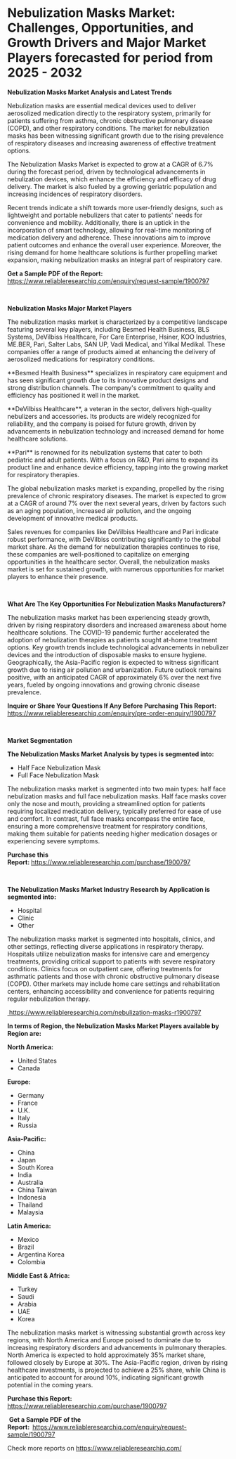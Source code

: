 <p><h1>Nebulization Masks Market: Challenges, Opportunities, and Growth Drivers and Major Market Players forecasted for period from 2025 - 2032</h1></p><p><strong>Nebulization Masks Market Analysis and Latest Trends</strong></p>
<p><p>Nebulization masks are essential medical devices used to deliver aerosolized medication directly to the respiratory system, primarily for patients suffering from asthma, chronic obstructive pulmonary disease (COPD), and other respiratory conditions. The market for nebulization masks has been witnessing significant growth due to the rising prevalence of respiratory diseases and increasing awareness of effective treatment options. </p><p>The Nebulization Masks Market is expected to grow at a CAGR of 6.7% during the forecast period, driven by technological advancements in nebulization devices, which enhance the efficiency and efficacy of drug delivery. The market is also fueled by a growing geriatric population and increasing incidences of respiratory disorders. </p><p>Recent trends indicate a shift towards more user-friendly designs, such as lightweight and portable nebulizers that cater to patients' needs for convenience and mobility. Additionally, there is an uptick in the incorporation of smart technology, allowing for real-time monitoring of medication delivery and adherence. These innovations aim to improve patient outcomes and enhance the overall user experience. Moreover, the rising demand for home healthcare solutions is further propelling market expansion, making nebulization masks an integral part of respiratory care.</p></p>
<p><strong>Get a Sample PDF of the Report:&nbsp;</strong> <a href="https://www.reliableresearchiq.com/enquiry/request-sample/1900797?utm_campaign=3113&utm_medium=2&utm_source=Github&utm_content=ia&utm_term=05032025&utm_id=nebulization-masks">https://www.reliableresearchiq.com/enquiry/request-sample/1900797</a></p>
<p>&nbsp;</p>
<p><strong>Nebulization Masks Major Market Players</strong></p>
<p><p>The nebulization masks market is characterized by a competitive landscape featuring several key players, including Besmed Health Business, BLS Systems, DeVilbiss Healthcare, For Care Enterprise, Hsiner, KOO Industries, ME.BER, Pari, Salter Labs, SAN UP, Vadi Medical, and Yilkal Medikal. These companies offer a range of products aimed at enhancing the delivery of aerosolized medications for respiratory conditions.</p><p>**Besmed Health Business** specializes in respiratory care equipment and has seen significant growth due to its innovative product designs and strong distribution channels. The company's commitment to quality and efficiency has positioned it well in the market.</p><p>**DeVilbiss Healthcare**, a veteran in the sector, delivers high-quality nebulizers and accessories. Its products are widely recognized for reliability, and the company is poised for future growth, driven by advancements in nebulization technology and increased demand for home healthcare solutions.</p><p>**Pari** is renowned for its nebulization systems that cater to both pediatric and adult patients. With a focus on R&D, Pari aims to expand its product line and enhance device efficiency, tapping into the growing market for respiratory therapies.</p><p>The global nebulization masks market is expanding, propelled by the rising prevalence of chronic respiratory diseases. The market is expected to grow at a CAGR of around 7% over the next several years, driven by factors such as an aging population, increased air pollution, and the ongoing development of innovative medical products.</p><p>Sales revenues for companies like DeVilbiss Healthcare and Pari indicate robust performance, with DeVilbiss contributing significantly to the global market share. As the demand for nebulization therapies continues to rise, these companies are well-positioned to capitalize on emerging opportunities in the healthcare sector. Overall, the nebulization masks market is set for sustained growth, with numerous opportunities for market players to enhance their presence.</p></p>
<p>&nbsp;</p>
<p><strong>What Are The Key Opportunities For Nebulization Masks Manufacturers?</strong></p>
<p><p>The nebulization masks market has been experiencing steady growth, driven by rising respiratory disorders and increased awareness about home healthcare solutions. The COVID-19 pandemic further accelerated the adoption of nebulization therapies as patients sought at-home treatment options. Key growth trends include technological advancements in nebulizer devices and the introduction of disposable masks to ensure hygiene. Geographically, the Asia-Pacific region is expected to witness significant growth due to rising air pollution and urbanization. Future outlook remains positive, with an anticipated CAGR of approximately 6% over the next five years, fueled by ongoing innovations and growing chronic disease prevalence.</p></p>
<p><strong>Inquire or Share Your Questions If Any Before Purchasing This Report:</strong> <a href="https://www.reliableresearchiq.com/enquiry/pre-order-enquiry/1900797?utm_campaign=3113&utm_medium=2&utm_source=Github&utm_content=ia&utm_term=05032025&utm_id=nebulization-masks">https://www.reliableresearchiq.com/enquiry/pre-order-enquiry/1900797</a></p>
<p>&nbsp;</p>
<p><strong>Market Segmentation</strong></p>
<p><strong>The Nebulization Masks Market Analysis by types is segmented into:</strong></p>
<p><ul><li>Half Face Nebulization Mask</li><li>Full Face Nebulization Mask</li></ul></p>
<p><p>The nebulization masks market is segmented into two main types: half face nebulization masks and full face nebulization masks. Half face masks cover only the nose and mouth, providing a streamlined option for patients requiring localized medication delivery, typically preferred for ease of use and comfort. In contrast, full face masks encompass the entire face, ensuring a more comprehensive treatment for respiratory conditions, making them suitable for patients needing higher medication dosages or experiencing severe symptoms.</p></p>
<p><strong>Purchase this Report:&nbsp;</strong><a href="https://www.reliableresearchiq.com/purchase/1900797?utm_campaign=3113&utm_medium=2&utm_source=Github&utm_content=ia&utm_term=05032025&utm_id=nebulization-masks">https://www.reliableresearchiq.com/purchase/1900797</a></p>
<p>&nbsp;</p>
<p><strong>The Nebulization Masks Market Industry Research by Application is segmented into:</strong></p>
<p><ul><li>Hospital</li><li>Clinic</li><li>Other</li></ul></p>
<p><p>The nebulization masks market is segmented into hospitals, clinics, and other settings, reflecting diverse applications in respiratory therapy. Hospitals utilize nebulization masks for intensive care and emergency treatments, providing critical support to patients with severe respiratory conditions. Clinics focus on outpatient care, offering treatments for asthmatic patients and those with chronic obstructive pulmonary disease (COPD). Other markets may include home care settings and rehabilitation centers, enhancing accessibility and convenience for patients requiring regular nebulization therapy.</p></p>
<p><a href="https://www.reliableresearchiq.com/nebulization-masks-r1900797?utm_campaign=3113&utm_medium=2&utm_source=Github&utm_content=ia&utm_term=05032025&utm_id=nebulization-masks">&nbsp;https://www.reliableresearchiq.com/nebulization-masks-r1900797</a></p>
<p><strong>In terms of Region, the Nebulization Masks Market Players available by Region are:</strong></p>
<p>
    <p> <strong> North America: </strong>
        <ul>
            <li>United States</li>
            <li>Canada</li>
        </ul>
        </p> 
    <p> <strong> Europe: </strong>
        <ul>
            <li>Germany</li>
            <li>France</li>
            <li>U.K.</li>
            <li>Italy</li>
            <li>Russia</li>
        </ul>
        </p> 
    <p> <strong> Asia-Pacific: </strong>
        <ul>
            <li>China</li>
            <li>Japan</li>
            <li>South Korea</li>
            <li>India</li>
            <li>Australia</li>
            <li>China Taiwan</li>
            <li>Indonesia</li>
            <li>Thailand</li>
            <li>Malaysia</li>
        </ul>
        </p> 
    <p> <strong> Latin America: </strong>
        <ul>
            <li>Mexico</li>
            <li>Brazil</li>
            <li>Argentina Korea</li>
            <li>Colombia</li>
        </ul>
        </p> 
    <p> <strong> Middle East & Africa: </strong>
        <ul>
            <li>Turkey</li>
            <li>Saudi</li>
            <li>Arabia</li>
            <li>UAE</li>
            <li>Korea</li>
        </ul>
    </p>
    </p>
<p><p>The nebulization masks market is witnessing substantial growth across key regions, with North America and Europe poised to dominate due to increasing respiratory disorders and advancements in pulmonary therapies. North America is expected to hold approximately 35% market share, followed closely by Europe at 30%. The Asia-Pacific region, driven by rising healthcare investments, is projected to achieve a 25% share, while China is anticipated to account for around 10%, indicating significant growth potential in the coming years.</p></p>
<p><strong>Purchase this Report: </strong><a href="https://www.reliableresearchiq.com/purchase/1900797?utm_campaign=3113&utm_medium=2&utm_source=Github&utm_content=ia&utm_term=05032025&utm_id=nebulization-masks">https://www.reliableresearchiq.com/purchase/1900797</a></p>
<p>&nbsp;<strong>Get a Sample PDF of the Report:&nbsp;&nbsp;</strong><a href="https://www.reliableresearchiq.com/enquiry/request-sample/1900797?utm_campaign=3113&utm_medium=2&utm_source=Github&utm_content=ia&utm_term=05032025&utm_id=nebulization-masks">https://www.reliableresearchiq.com/enquiry/request-sample/1900797</a></p>
<p><strong></strong></p>
<p>Check more reports on <a href="https://www.reliableresearchiq.com/?utm_campaign=3113&utm_medium=2&utm_source=Github&utm_content=ia&utm_term=05032025&utm_id=nebulization-masks">https://www.reliableresearchiq.com/</a></p>